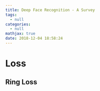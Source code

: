 ```yaml
---
title: Deep Face Recognition - A Survey
tags:
  - null
categories:
  - null
mathjax: true
date: 2018-12-04 18:58:24
---
```



<!--more-->

# Loss
## Ring Loss